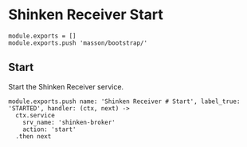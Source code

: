 
# Shinken Receiver Start

    module.exports = []
    module.exports.push 'masson/bootstrap/'

## Start

Start the Shinken Receiver service.

    module.exports.push name: 'Shinken Receiver # Start', label_true: 'STARTED', handler: (ctx, next) ->
      ctx.service
        srv_name: 'shinken-broker'
        action: 'start'
      .then next
